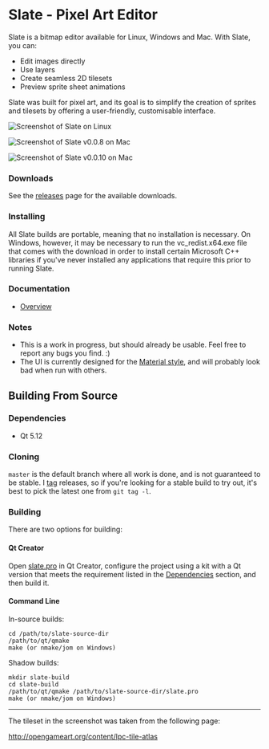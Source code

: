 # Slate - Pixel Art Editor

Slate is a bitmap editor available for Linux, Windows and Mac. With Slate, you can:

- Edit images directly
- Use layers
- Create seamless 2D tilesets
- Preview sprite sheet animations

Slate was built for pixel art, and its goal is to simplify the creation of sprites and tilesets by offering a user-friendly, customisable interface.

![Screenshot of Slate on Linux](https://github.com/mitchcurtis/slate/blob/master/doc/images/slate-v0.1.0-tileset-linux.png "Screenshot of Slate on Linux")

![Screenshot of Slate v0.0.8 on Mac](https://github.com/mitchcurtis/slate/blob/master/doc/images/slate-v0.0.8-mac.png "Screenshot of Slate v0.0.8 on Mac")

![Screenshot of Slate v0.0.10 on Mac](https://github.com/mitchcurtis/slate/blob/master/doc/images/slate-v0.0.10-mac.png "Screenshot of Slate v0.0.10 on Mac")

### Downloads ###

See the [releases](https://github.com/mitchcurtis/slate/releases) page for the available downloads.

### Installing ###

All Slate builds are portable, meaning that no installation is necessary. On Windows, however, it may be necessary to run the vc_redist.x64.exe file that comes with the download in order to install certain Microsoft C++ libraries if you've never installed any applications that require this prior to running Slate.

### Documentation ###
- [Overview](https://github.com/mitchcurtis/slate/blob/master/doc/overview.md)

### Notes ###
- This is a work in progress, but should already be usable. Feel free to report any bugs you find. :)
- The UI is currently designed for the [Material style](http://doc.qt.io/qt-5/qtquickcontrols2-material.html), and will probably look bad when run with others.

## Building From Source ##

### Dependencies ###

* Qt 5.12

### Cloning ###

`master` is the default branch where all work is done, and is not guaranteed to be stable. I [tag](https://github.com/mitchcurtis/slate/tags) releases, so if you're looking for a stable build to try out, it's best to pick the latest one from `git tag -l`. 

### Building ###

There are two options for building:

#### Qt Creator ####
Open [slate.pro](https://github.com/mitchcurtis/slate/blob/master/slate.pro) in Qt Creator, configure the project using a kit with a Qt version that meets the requirement listed in the [Dependencies](#dependencies) section, and then build it.

#### Command Line ####

In-source builds:

    cd /path/to/slate-source-dir
    /path/to/qt/qmake
    make (or nmake/jom on Windows)

Shadow builds:

    mkdir slate-build
    cd slate-build
    /path/to/qt/qmake /path/to/slate-source-dir/slate.pro
    make (or nmake/jom on Windows)

---

The tileset in the screenshot was taken from the following page:

http://opengameart.org/content/lpc-tile-atlas

